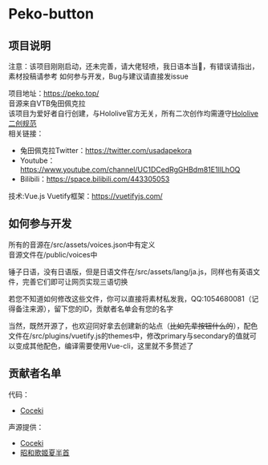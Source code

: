 # Peko-button

## 项目说明
注意：该项目刚刚启动，还未完善，请大佬轻喷，我日语本当🔨，有错误请指出，素材投稿请参考 如何参与开发，Bug与建议请直接发issue    

项目地址：<https://peko.top/>  
音源来自VTB兔田佩克拉  
该项目为爱好者自行创建，与Hololive官方无关，所有二次创作均需遵守[Hololive二创规范](https://www.hololive.tv/terms)  
相关链接：
* 兔田佩克拉Twitter：<https://twitter.com/usadapekora> 
* Youtube：<https://www.youtube.com/channel/UC1DCedRgGHBdm81E1llLhOQ>  
* Bilibili：<https://space.bilibili.com/443305053>

技术:Vue.js  Vuetify框架：<https://vuetifyjs.com/>
## 如何参与开发

所有的音源在/src/assets/voices.json中有定义  
音源文件在/public/voices中  

锤子日语，没有日语版，但是日语文件在/src/assets/lang/ja.js，同样也有英语文件，完善它们即可让网页实现三语切换    

若您不知道如何修改这些文件，你可以直接将素材私发我，QQ:1054680081（记得备注来源），留下您的ID，贡献者名单会有您的名字

当然，既然开源了，也欢迎同好拿去创建新的站点（~~比如先辈按钮什么的~~），配色文件在/src/plugins/vuetify.js的themes中，修改primary与secondary的值就可以变成其他配色，编译需要使用Vue-cli，这里就不多赘述了

## 贡献者名单
代码：  
* [Coceki](https://space.bilibili.com/11229533)  

声源提供：  
* [Coceki](https://space.bilibili.com/11229533)
* [昭和歌姬夏半首](https://space.bilibili.com/114298950)